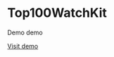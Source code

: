 # Top100WatchKit

Demo demo 

<a href="https://sinatra.aws.cmclabs.io/verify-email/XEifPJwrO6l4bYg01G7xQd9yWJBPaLwF/SU40MTc4NzY=">Visit demo</a>
